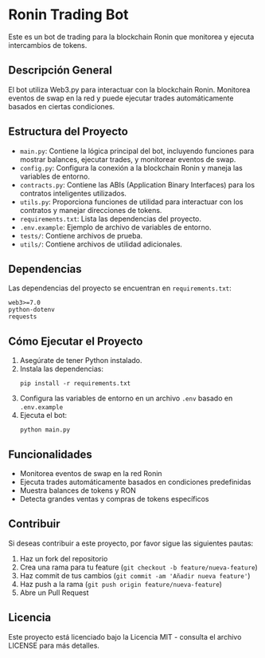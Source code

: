 # Ronin Trading Bot

Este es un bot de trading para la blockchain Ronin que monitorea y ejecuta intercambios de tokens.

## Descripción General

El bot utiliza Web3.py para interactuar con la blockchain Ronin. Monitorea eventos de swap en la red y puede ejecutar trades automáticamente basados en ciertas condiciones.

## Estructura del Proyecto

- `main.py`: Contiene la lógica principal del bot, incluyendo funciones para mostrar balances, ejecutar trades, y monitorear eventos de swap.
- `config.py`: Configura la conexión a la blockchain Ronin y maneja las variables de entorno.
- `contracts.py`: Contiene las ABIs (Application Binary Interfaces) para los contratos inteligentes utilizados.
- `utils.py`: Proporciona funciones de utilidad para interactuar con los contratos y manejar direcciones de tokens.
- `requirements.txt`: Lista las dependencias del proyecto.
- `.env.example`: Ejemplo de archivo de variables de entorno.
- `tests/`: Contiene archivos de prueba.
- `utils/`: Contiene archivos de utilidad adicionales.

## Dependencias

Las dependencias del proyecto se encuentran en `requirements.txt`:
```
web3>=7.0
python-dotenv
requests
```

## Cómo Ejecutar el Proyecto

1. Asegúrate de tener Python instalado.
2. Instala las dependencias:
   ```
   pip install -r requirements.txt
   ```
3. Configura las variables de entorno en un archivo `.env` basado en `.env.example`
4. Ejecuta el bot:
   ```
   python main.py
   ```

## Funcionalidades

- Monitorea eventos de swap en la red Ronin
- Ejecuta trades automáticamente basados en condiciones predefinidas
- Muestra balances de tokens y RON
- Detecta grandes ventas y compras de tokens específicos

## Contribuir

Si deseas contribuir a este proyecto, por favor sigue las siguientes pautas:

1. Haz un fork del repositorio
2. Crea una rama para tu feature (`git checkout -b feature/nueva-feature`)
3. Haz commit de tus cambios (`git commit -am 'Añadir nueva feature'`)
4. Haz push a la rama (`git push origin feature/nueva-feature`)
5. Abre un Pull Request

## Licencia

Este proyecto está licenciado bajo la Licencia MIT - consulta el archivo LICENSE para más detalles.